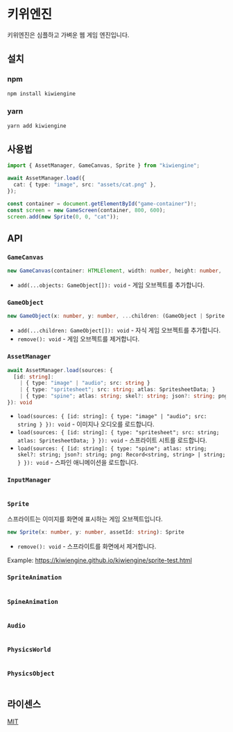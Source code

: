 # 키위엔진

키위엔진은 심플하고 가벼운 웹 게임 엔진입니다.

## 설치

### npm

```bash
npm install kiwiengine
```

### yarn

```bash
yarn add kiwiengine
```

## 사용법

```typescript
import { AssetManager, GameCanvas, Sprite } from "kiwiengine";

await AssetManager.load({
  cat: { type: "image", src: "assets/cat.png" },
});

const container = document.getElementById("game-container")!;
const screen = new GameScreen(container, 800, 600);
screen.add(new Sprite(0, 0, "cat"));
```

## API

### `GameCanvas`

```typescript
new GameCanvas(container: HTMLElement, width: number, height: number, ...objects: (GameObject | Sprite | SpriteAnimation | SpineAnimation)[]): GameCanvas
```

- `add(...objects: GameObject[]): void` - 게임 오브젝트를 추가합니다.

### `GameObject`

```typescript
new GameObject(x: number, y: number, ...children: (GameObject | Sprite | SpriteAnimation | SpineAnimation)[]): GameObject
```

- `add(...children: GameObject[]): void` - 자식 게임 오브젝트를 추가합니다.
- `remove(): void` - 게임 오브젝트를 제거합니다.

### `AssetManager`

```typescript
await AssetManager.load(sources: {
  [id: string]:
    | { type: "image" | "audio"; src: string }
    | { type: "spritesheet"; src: string; atlas: SpritesheetData; }
    | { type: "spine"; atlas: string; skel?: string; json?: string; png: Record<string, string> | string; };
}): void
```

- `load(sources: { [id: string]: { type: "image" | "audio"; src: string } }): void` -
  이미지나 오디오를 로드합니다.
- `load(sources: { [id: string]: { type: "spritesheet"; src: string; atlas: SpritesheetData; } }): void` -
  스프라이트 시트를 로드합니다.
- `load(sources: { [id: string]: { type: "spine"; atlas: string; skel?: string; json?: string; png: Record<string, string> | string; } }): void` -
  스파인 애니메이션을 로드합니다.

### `InputManager`

```typescript
```

### `Sprite`

스프라이트는 이미지를 화면에 표시하는 게임 오브젝트입니다.

```typescript
new Sprite(x: number, y: number, assetId: string): Sprite
```

- `remove(): void` - 스프라이트를 화면에서 제거합니다.

Example: https://kiwiengine.github.io/kiwiengine/sprite-test.html

### `SpriteAnimation`

```typescript
```

### `SpineAnimation`

```typescript
```

### `Audio`

```typescript
```

### `PhysicsWorld`

```typescript
```

### `PhysicsObject`

```typescript
```

## 라이센스

[MIT](LICENSE)
